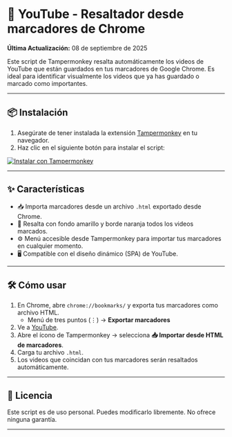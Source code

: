 # 🎥 YouTube - Resaltador desde marcadores de Chrome

**Última Actualización:** 08 de septiembre de 2025

Este script de Tampermonkey resalta automáticamente los videos de YouTube que están guardados en tus marcadores de Google Chrome. Es ideal para identificar visualmente los videos que ya has guardado o marcado como importantes.

---

## 📦 Instalación

1. Asegúrate de tener instalada la extensión [Tampermonkey](https://www.tampermonkey.net/) en tu navegador.
2. Haz clic en el siguiente botón para instalar el script:

[![Instalar con Tampermonkey](https://img.shields.io/badge/Tampermonkey-Instalar-blue?logo=tampermonkey)](https://github.com/wernser412/Resaltar-videos-youtube/raw/refs/heads/main/YouTube%20-%20Resaltador%20desde%20marcadores%20de%20Chrome.user.js)

---

## ✨ Características

- 📥 Importa marcadores desde un archivo `.html` exportado desde Chrome.
- 🎯 Resalta con fondo amarillo y borde naranja todos los videos marcados.
- ⚙️ Menú accesible desde Tampermonkey para importar tus marcadores en cualquier momento.
- 🖥️ Compatible con el diseño dinámico (SPA) de YouTube.

---

## 🛠 Cómo usar

1. En Chrome, abre `chrome://bookmarks/` y exporta tus marcadores como archivo HTML.
   - Menú de tres puntos (⋮) → **Exportar marcadores**
2. Ve a [YouTube](https://www.youtube.com/).
3. Abre el ícono de Tampermonkey → selecciona **📥 Importar desde HTML de marcadores**.
4. Carga tu archivo `.html`.
5. Los videos que coincidan con tus marcadores serán resaltados automáticamente.

---


## 🧪 Licencia

Este script es de uso personal. Puedes modificarlo libremente. No ofrece ninguna garantía.

---

